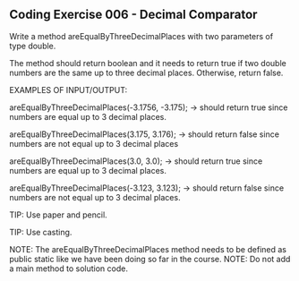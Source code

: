 ## Coding Exercise 006 - Decimal Comparator

Write a method areEqualByThreeDecimalPlaces with two parameters of type double.

The method should return boolean and it needs to return true if two double numbers are the same up to three decimal places. Otherwise, return false.



EXAMPLES OF INPUT/OUTPUT:

areEqualByThreeDecimalPlaces(-3.1756, -3.175); → should return true since numbers are equal up to 3 decimal places.

areEqualByThreeDecimalPlaces(3.175, 3.176); → should return false since numbers are not equal up to 3 decimal places

areEqualByThreeDecimalPlaces(3.0, 3.0); → should return true since numbers are equal up to 3 decimal places.

areEqualByThreeDecimalPlaces(-3.123, 3.123); → should return false since numbers are not equal up to 3 decimal places.



TIP: Use paper and pencil.

TIP: Use casting.

NOTE: The areEqualByThreeDecimalPlaces method  needs to be defined as public static ​like we have been doing so far in the course.
NOTE: Do not add a  main method to solution code.